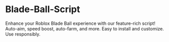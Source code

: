 # Blade-Ball-Script
Enhance your Roblox Blade Ball experience with our feature-rich script! Auto-aim, speed boost, auto-farm, and more. Easy to install and customize. Use responsibly.
